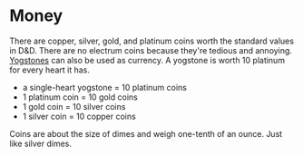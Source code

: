 # Money

There are copper, silver, gold, and platinum coins worth the standard values in D&D. There are no electrum coins because they're tedious and annoying. [Yogstones](yogstones) can also be used as currency. A yogstone is worth 10 platinum for every heart it has.

- a single-heart yogstone = 10 platinum coins
- 1 platinum coin = 10 gold coins
- 1 gold coin = 10 silver coins
- 1 silver coin = 10 copper coins

Coins are about the size of dimes and weigh one-tenth of an ounce. Just like silver dimes.
